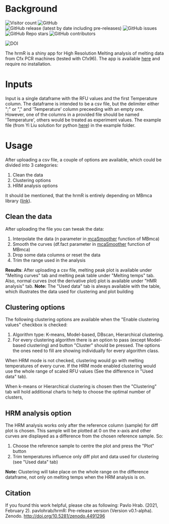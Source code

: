 # Background

![Visitor count](https://shields-io-visitor-counter.herokuapp.com/badge?page=pavlohrab.hrmR&style=for-the-badge)
![GitHub](https://img.shields.io/github/license/pavlohrab/hrmR?style=for-the-badge)
![GitHub release (latest by date including pre-releases)](https://img.shields.io/github/v/release/pavlohrab/hrmR?include_prereleases&style=for-the-badge)
![GitHub issues](https://img.shields.io/github/issues/pavlohrab/hrmR?style=for-the-badge)
![GitHub Repo stars](https://img.shields.io/github/stars/pavlohrab/hrmR?style=for-the-badge)
![GitHub contributors](https://img.shields.io/github/contributors/pavlohrab/hrmR?style=for-the-badge)

![DOI](http://img.shields.io/badge/DOI-10.5281%20%2F%20zenodo.4491296-blue.svg?style=for-the-badge)

The hrmR is a shiny app for High Resolution Melting analysis of melting data from Cfx PCR machines (tested with Cfx96). The app is available [here](https://pavloh.shinyapps.io/hrmR/) and require no installation.

# Inputs
Input is a single dataframe with the RFU values and the first Temperature column. The dataframe is intended to be a csv file, but the delimiter either ";" or "," and 'Temperature' column preceeding with an empty one. However, one of the columns in a provided file should be named 'Temperature', others would be treated as experiment values. The example file (from Yi Liu solution for python [here](https://github.com/liuyigh/PyHRM)) in the example folder.
# Usage
After uploading a csv file, a couple of options are available, which could be divided into 3 categories:
1. Clean the data
2. Clustering options
3. HRM analysis options

It should be mentioned, that the hrmR is entirely depending on MBmca library ([link](https://www.rdocumentation.org/packages/MBmca/versions/0.0.3-5)). 
## Clean the data
After uploading the file you can tweak the data:
1. Interpolate the data (n parameter in [mcaSmoother](https://www.rdocumentation.org/packages/MBmca/versions/0.0.3-5/topics/mcaSmoother) function of MBmca)
2. Smooth the curves (df.fact parameter in [mcaSmoother](https://www.rdocumentation.org/packages/MBmca/versions/0.0.3-5/topics/mcaSmoother) function of MBmca)
3. Drop some data columns or reset the data
4. Trim the range used in the analysis

**Results**:
After uploading a csv file, melting peak plot is available under "Melting curves" tab and melting peak table under "Melting temps" tab. Also, normal curves (not the derivative plot) plot is available under "HMR analysis" tab.
**Note:** The "Used data" tab is always available with the table, which illustrates the data used for clustering and plot building
## Clustering options
The following clustering options are available when the "Enable clustering values" checkbox is checked:
1. Algorithm type: K-means, Model-based, DBscan, Hierarchical clustering. 
2. For every clustering algorithm there is an option to pass (except Model-based clustering) and button "Cluster" should be pressed. The options the ones need to fill are showing individually for every algorithm class.

When HRM mode is not checked, clustering would go with melting temperatures of every curve. If the HRM mode enabled clustering would use the whole range of scaled RFU values (See the difference in "Used data" tab). 

When k-means or Hierarchical clustering is chosen then the "Clustering" tab will hold additional charts to help to choose the optimal number of clusters,
## HRM analysis option
The HRM analysis works only after the reference column (sample) for diff plot is chosen. This sample will be plotted at 0 on the x-axis and other curves are displayed as a difference from the chosen reference sample. So:
1. Choose the reference sample to centre the plot and press the "Plot" button
2. Trim temperatures influence only diff plot and data used for clustering (see "Used data" tab)

**Note:** Clustering will take place on the whole range on the difference dataframe, not only on melting temps when the HRM analysis is on.

## Citation
If you found this work helpful, please cite as following:
Pavlo Hrab. (2021, February 2). pavlohrab/hrmR: Pre-release version (Version v0.1-alpha). Zenodo. http://doi.org/10.5281/zenodo.4491296
